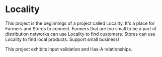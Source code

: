 # Locality

This project is the beginnings of a project called Locality. It's a place for Farmers and Stores to connect. 
Farmers that are too small to be a part of distribution networks can use Locality to find customers. 
Stores can use Locality to find local products. 
Support small business!

This project exhibits input validation and Has-A relationships. 